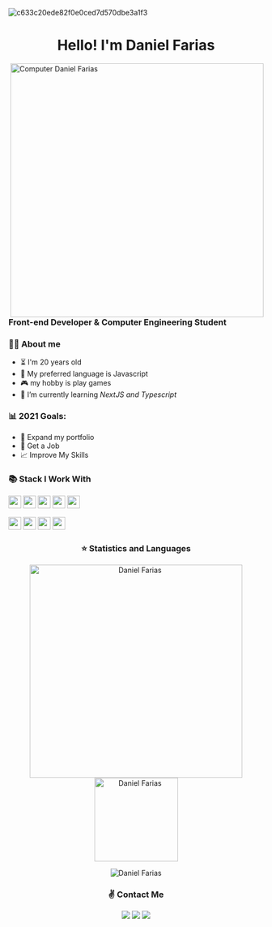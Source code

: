 <p align="left">

![c633c20ede82f0e0ced7d570dbe3a1f3](https://user-images.githubusercontent.com/70382532/138322189-2db8df52-9dcb-40a0-88a8-c365466bd33d.gif)

<h1 align ="center">Hello! I'm Daniel Farias</h1>

<img src="https://raw.githubusercontent.com/MicaelliMedeiros/micaellimedeiros/master/image/computer-illustration.png" min-width="500px" max-width="500px" width="500px" align="right" alt="Computer Daniel Farias">

<h3> Front-end Developer & Computer Engineering Student</h3>

### 🧑🏻 About me
- ⏳  I'm 20 years old
- 💙  My preferred language is Javascript
- 🎮  my hobby is play games
- 🌱  I’m currently learning *NextJS and Typescript*

### 📊  2021 Goals:
   - 📂  Expand my portfolio
   - 🤝  Get a Job
   - 📈  Improve My Skills
<p/>

### 📚  Stack I Work With

<p align="left">
  <img src="https://img.shields.io/badge/html-FC490B?&style=for-the-badge&logo=html5&logoColor=white" height="25"/>
  <img src="https://img.shields.io/badge/css-264DE4?style=for-the-badge&logo=css3&logoColor=white" height="25"/>
  <img src="https://img.shields.io/badge/VS%20Code-007ACC.svg?&style=for-the-badge&logo=visual-studio-code&logoColor=white" height="25"/>
  <img src="https://img.shields.io/badge/javascript-F7DF1E.svg?&style=for-the-badge&logo=javascript&logoColor=white" height="25"/>
  <img src ="https://img.shields.io/badge/node.js-87C111?style=for-the-badge&logo=node.js&logoColor=white" height="25"/>
</p>
<p align="left">
  <img src="https://img.shields.io/badge/git-F05033?style=for-the-badge&logo=git&logoColor=white" height="25"/>
  <img src="https://img.shields.io/badge/github-171516?style=for-the-badge&logo=github&logoColor=white" height="25"/>
  <img src="https://img.shields.io/badge/react-61DBFB.svg?&style=for-the-badge&logo=react&logoColor=white" height="25"/>
  <img src ="https://img.shields.io/badge/typescript-007ACC?&logo=TypeScript&style=for-the-badge&logoColor=white" height ="25"/>
</p>

 <h3 align="center">⭐  Statistics and Languages</h3>

 <p align="center"> 
    <img src="https://github-readme-stats.vercel.app/api?username=danielfariias&count_private=true&show_icons=true&theme=dracula" alt="Daniel Farias" width="420"/> 
    <img src="https://github-readme-stats.vercel.app/api/top-langs/?username=danielfariias&&langs_count=8&layout=compact&theme=dracula" alt="Daniel Farias" height="165" />
</p>
<p align="center">
 <img src="https://github-profile-trophy.vercel.app/?username=danielfariias&theme=dracula&row=1" alt="Daniel Farias" />
</p>

<h3 align="center">✌️ Contact Me</h3>

<p align="center">
  <a href="https://www.linkedin.com/in/danielfariias/"><img src="https://img.shields.io/badge/-danielfariias-0077B5?style=for-the-badge&logo=Linkedin&logoColor=white"/></a>
  <a href="mailto:danielfariias15@gmail.com"><img src="https://img.shields.io/badge/-danielfariias15@gmail.com-D14836?style=for-the-badge&logo=Gmail&logoColor=white"/></a>
  <a href="https://www.instagram.com/daniel.fariias/"><img src="https://img.shields.io/badge/-@daniel.fariias-E4405F?style=for-the-badge&logo=Instagram&logoColor=white"/></a>
</p><br>


